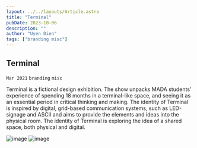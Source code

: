 ```yaml
---
layout: ../../layouts/Article.astro
title: "Terminal"
pubDate: 2023-10-06
description: ""
author: "Uyen Dien"
tags: ["branding misc"]
---
```


## Terminal

`Mar 2021`
`branding`
`misc`

Terminal is a fictional design exhibition. The show unpacks MADA students’ experience of spending 18 months in a terminal-like space, and seeing it as an essential period in critical thinking and making. The identity of Terminal is inspired by digital, grid-based communication systems, such as LED-signage and ASCII and aims to provide the elements and ideas into the physical room. The identity of Terminal is exploring the idea of a shared space, both physical and digital.

![image](/assets/terminal/terminal-1.png)
![image](/assets/terminal/terminal-2.png)

